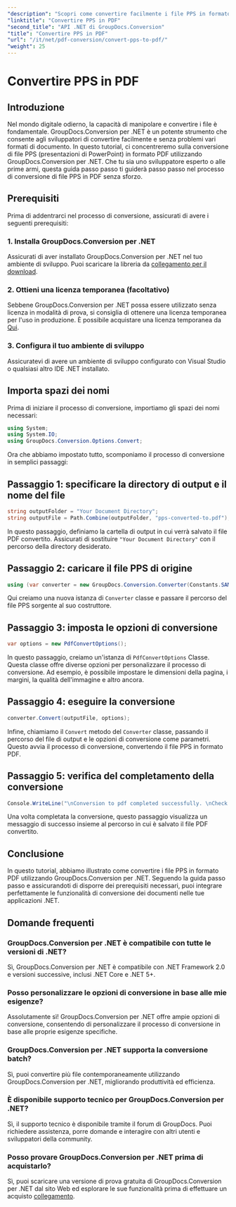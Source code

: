 ```yaml
---
"description": "Scopri come convertire facilmente i file PPS in formato PDF utilizzando GroupDocs.Conversion per .NET. Segui la nostra guida passo passo per un'integrazione perfetta."
"linktitle": "Convertire PPS in PDF"
"second_title": "API .NET di GroupDocs.Conversion"
"title": "Convertire PPS in PDF"
"url": "/it/net/pdf-conversion/convert-pps-to-pdf/"
"weight": 25
---
```


# Convertire PPS in PDF

## Introduzione
Nel mondo digitale odierno, la capacità di manipolare e convertire i file è fondamentale. GroupDocs.Conversion per .NET è un potente strumento che consente agli sviluppatori di convertire facilmente e senza problemi vari formati di documento. In questo tutorial, ci concentreremo sulla conversione di file PPS (presentazioni di PowerPoint) in formato PDF utilizzando GroupDocs.Conversion per .NET. Che tu sia uno sviluppatore esperto o alle prime armi, questa guida passo passo ti guiderà passo passo nel processo di conversione di file PPS in PDF senza sforzo.
## Prerequisiti
Prima di addentrarci nel processo di conversione, assicurati di avere i seguenti prerequisiti:
### 1. Installa GroupDocs.Conversion per .NET
Assicurati di aver installato GroupDocs.Conversion per .NET nel tuo ambiente di sviluppo. Puoi scaricare la libreria da [collegamento per il download](https://releases.groupdocs.com/conversion/net/).
### 2. Ottieni una licenza temporanea (facoltativo)
Sebbene GroupDocs.Conversion per .NET possa essere utilizzato senza licenza in modalità di prova, si consiglia di ottenere una licenza temporanea per l'uso in produzione. È possibile acquistare una licenza temporanea da [Qui](https://purchase.groupdocs.com/temporary-license/).
### 3. Configura il tuo ambiente di sviluppo
Assicuratevi di avere un ambiente di sviluppo configurato con Visual Studio o qualsiasi altro IDE .NET installato.

## Importa spazi dei nomi
Prima di iniziare il processo di conversione, importiamo gli spazi dei nomi necessari:
```csharp
using System;
using System.IO;
using GroupDocs.Conversion.Options.Convert;
```

Ora che abbiamo impostato tutto, scomponiamo il processo di conversione in semplici passaggi:
## Passaggio 1: specificare la directory di output e il nome del file
```csharp
string outputFolder = "Your Document Directory";
string outputFile = Path.Combine(outputFolder, "pps-converted-to.pdf");
```
In questo passaggio, definiamo la cartella di output in cui verrà salvato il file PDF convertito. Assicurati di sostituire `"Your Document Directory"` con il percorso della directory desiderato.
## Passaggio 2: caricare il file PPS di origine
```csharp
using (var converter = new GroupDocs.Conversion.Converter(Constants.SAMPLE_PPS))
```
Qui creiamo una nuova istanza di `Converter` classe e passare il percorso del file PPS sorgente al suo costruttore.
## Passaggio 3: imposta le opzioni di conversione
```csharp
var options = new PdfConvertOptions();
```
In questo passaggio, creiamo un'istanza di `PdfConvertOptions` Classe. Questa classe offre diverse opzioni per personalizzare il processo di conversione. Ad esempio, è possibile impostare le dimensioni della pagina, i margini, la qualità dell'immagine e altro ancora.
## Passaggio 4: eseguire la conversione
```csharp
converter.Convert(outputFile, options);
```
Infine, chiamiamo il `Convert` metodo del `Converter` classe, passando il percorso del file di output e le opzioni di conversione come parametri. Questo avvia il processo di conversione, convertendo il file PPS in formato PDF.
## Passaggio 5: verifica del completamento della conversione
```csharp
Console.WriteLine("\nConversion to pdf completed successfully. \nCheck output in {0}", outputFolder);
```
Una volta completata la conversione, questo passaggio visualizza un messaggio di successo insieme al percorso in cui è salvato il file PDF convertito.

## Conclusione
In questo tutorial, abbiamo illustrato come convertire i file PPS in formato PDF utilizzando GroupDocs.Conversion per .NET. Seguendo la guida passo passo e assicurandoti di disporre dei prerequisiti necessari, puoi integrare perfettamente le funzionalità di conversione dei documenti nelle tue applicazioni .NET.
## Domande frequenti
### GroupDocs.Conversion per .NET è compatibile con tutte le versioni di .NET?
Sì, GroupDocs.Conversion per .NET è compatibile con .NET Framework 2.0 e versioni successive, inclusi .NET Core e .NET 5+.
### Posso personalizzare le opzioni di conversione in base alle mie esigenze?
Assolutamente sì! GroupDocs.Conversion per .NET offre ampie opzioni di conversione, consentendo di personalizzare il processo di conversione in base alle proprie esigenze specifiche.
### GroupDocs.Conversion per .NET supporta la conversione batch?
Sì, puoi convertire più file contemporaneamente utilizzando GroupDocs.Conversion per .NET, migliorando produttività ed efficienza.
### È disponibile supporto tecnico per GroupDocs.Conversion per .NET?
Sì, il supporto tecnico è disponibile tramite il forum di GroupDocs. Puoi richiedere assistenza, porre domande e interagire con altri utenti e sviluppatori della community.
### Posso provare GroupDocs.Conversion per .NET prima di acquistarlo?
Sì, puoi scaricare una versione di prova gratuita di GroupDocs.Conversion per .NET dal sito Web ed esplorare le sue funzionalità prima di effettuare un acquisto [collegamento](https://releases.groupdocs.com/).